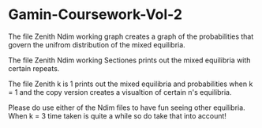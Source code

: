 # Gamin-Coursework-Vol-2

The file Zenith Ndim working graph creates a graph of the probabilities that govern the unifrom distribution of the mixed equilibria.

The file Zenith Ndim working Sectiones prints out the mixed equilibria with certain repeats.

The file Zenith k is 1 prints out the mixed equilibria and probabilities when k = 1 and the copy version creates a visualtion of certain n's equilibria.


Please do use either of the Ndim files to have fun seeing other equilibria. When k = 3 time taken is quite a while so do take that into account!
